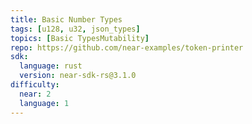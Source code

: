 ```yaml
---
title: Basic Number Types
tags: [u128, u32, json_types]
topics: [Basic TypesMutability]
repo: https://github.com/near-examples/token-printer
sdk:
  language: rust
  version: near-sdk-rs@3.1.0
difficulty:
  near: 2
  language: 1
---
```


```https://github.com/near-examples/token-printer/blob/4f2377f1b08943db9c039e081c8d1bc5cdacb3aa/contract-rs/src/lib.rs#L20-L29
```

```https://github.com/near-examples/token-printer/blob/4f2377f1b08943db9c039e081c8d1bc5cdacb3aa/contract-rs/src/lib.rs#L73-L75
```

```https://github.com/near-examples/token-printer/blob/4f2377f1b08943db9c039e081c8d1bc5cdacb3aa/contract-rs/src/lib.rs#L77-L79
```
